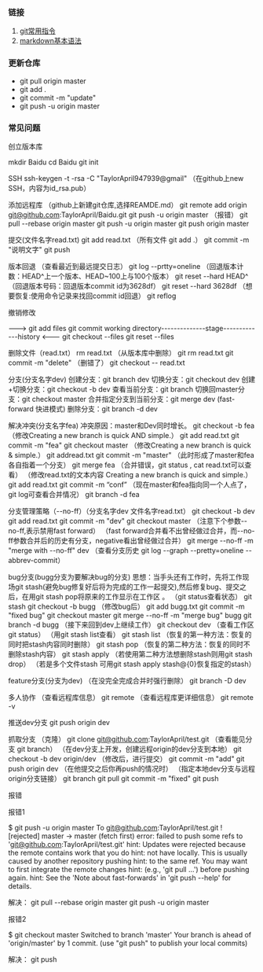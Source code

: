 ### 链接
1. [git常用指令](https://blog.csdn.net/zxyudia/article/details/67633321)
2. [markdown基本语法](https://www.jianshu.com/p/191d1e21f7ed)

### 更新仓库
+ git pull origin master
+ git add .
+ git commit -m "update"
+ git push -u origin master

### 常见问题
创立版本库

mkdir Baidu
cd Baidu
git init

 


SSH
ssh-keygen -t -rsa -C "TaylorApril947939@gmail"
（在github上new SSH，内容为id_rsa.pub）

 

 

添加远程库
（github上新建git仓库,选择REAMDE.md）
git remote add origin git@github.com:TaylorApril/Baidu.git
git push -u origin master
（报错）
git pull --rebase origin master
git push -u origin master
git push origin master

 

 

提交(文件名字read.txt)
git add read.txt
（所有文件 git add .）
git commit -m "说明文字"
git push

 


版本回退
（查看最近到最远提交日志）
git log --prtty=oneline
（回退版本计数：HEAD^上一个版本、HEAD~100上与100个版本）
git reset --hard HEAD^
（回退版本号码：回退版本commit id为3628df）
git reset --hard 3628df
（想要恢复:使用命令记录来找回commit id回退）
git reflog

 


撤销修改

———>              git add files              git commit 
working directory--------------stage-------------history
<———         git checkout --files         git reset --files

 

 

删除文件（read.txt）
rm read.txt
（从版本库中删除）
git rm read.txt
git commit -m "delete"
（删错了）
git checkout -- read.txt

 

 

分支(分支名字dev)
创建分支：git branch dev
切换分支：git checkout dev
创建+切换分支：git checkout -b dev
查看当前分支：git branch
切换回master分支：git checkout master
合并指定分支到当前分支：git merge dev
(fast-forward 快进模式)
删除分支：git branch -d dev

 


解决冲突(分支名字fea)
冲突原因：master和Dev同时增长。
git checkout -b fea
（修改Creating a new branch is quick AND simple.）
git add read.txt
git commit -m "fea"
git checkout master
（修改Creating a new branch is quick & simple.）
git addread.txt
git commit -m "master"
（此时形成了master和fea各自指着一个分支）
git merge fea
（合并错误，git status , cat read.txt可以查看）
（修改read.txt的文本内容 Creating a new branch is quick and simple.）
git add read.txt
git commit -m “conf”
（现在master和fea指向同一个人点了，git log可查看合并情况）
git branch -d fea

 


分支管理策略（--no-ff）（分支名字dev 文件名字read.txt）
git checkout -b dev
git add read.txt
git commit -m "dev"
git checkout master
（注意下个参数--no-ff,表示禁用fast forward）
（fast forward合并看不出曾经做过合并，而--no-ff参数合并后的历史有分支，negative看出曾经做过合并）
git merge --no-ff -m "merge with --no-ff" dev
（查看分支历史 git log --graph --pretty=oneline --abbrev-commit）

 


bug分支(bugg分支为要解决bug的分支)
思想：当手头还有工作时，先将工作现场git stash(避免bug修复好后将为完成的工作一起提交),然后修复bug、提交之后，在用git stash pop将原来的工作显示在工作区 。
（git status查看状态）
git stash
git checkout -b bugg
（修改bug后）
git add bugg.txt
git commit -m "fixed bug"
git checkout master
git merge --no-ff -m "merge bug" bugg
git branch -d bugg
（接下来回到dev上继续工作）
git checkout dev
（查看工作区git status）
（用git stash list查看）
git stash list
（恢复的第一种方法：恢复的同时把stash内容同时删除）
git stash pop
（恢复的第二种方法：恢复的同时不删除stash内容）
git stash apply
（若使用第二种方法想删除stash则用git stash drop）
（若是多个文件stash 可用git stash apply stash@{0}恢复指定的stash）

 


feature分支(分支为dev)
（在没完全完成合并时强行删除）
git branch -D dev

 


多人协作
（查看远程库信息）
git remote
（查看远程库更详细信息）
git remote -v

推送dev分支
git push origin dev

抓取分支
（克隆）
git clone git@github.com:TaylorApril/test.git
（查看能见分支 git branch）
（在dev分支上开发，创建远程origin的dev分支到本地）
git checkout -b dev origin/dev
（修改后，进行提交）
git commit -m "add"
git push origin dev
（在他提交之后你再push的情况时）
（指定本地dev分支与远程origin分支链接）
git branch
git pull
git commit -m "fixed"
git push

 

 

报错

报错1

$ git push -u origin master
To git@github.com:TaylorApril/test.git
! [rejected] master -> master (fetch first)
error: failed to push some refs to 'git@github.com:TaylorApril/test.git'
hint: Updates were rejected because the remote contains work that you do
hint: not have locally. This is usually caused by another repository pushing
hint: to the same ref. You may want to first integrate the remote changes
hint: (e.g., 'git pull ...') before pushing again.
hint: See the 'Note about fast-forwards' in 'git push --help' for details.


解决：
git pull --rebase origin master
git push -u origin master

 

报错2

$ git checkout master
Switched to branch 'master'
Your branch is ahead of 'origin/master' by 1 commit.
(use "git push" to publish your local commits)

解决：
git push
